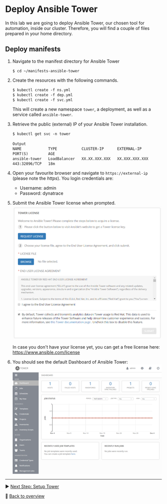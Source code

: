 # Deploy Ansible Tower


In this lab we are going to deploy Ansible Tower, our chosen tool for automation, inside our cluster. Therefore, you will find a couple of files prepared in your home directory.

## Deploy manifests

1. Navigate to the manifest directory for Ansible Tower
    ```
    $ cd ~/manifests-ansible-tower
    ```

1. Create the resources with the following commands.
    ```
    $ kubectl create -f ns.yml
    $ kubectl create -f dep.yml
    $ kubectl create -f svc.yml
    ```
    This will create a new namespace `tower`, a deployment, as well as a service called `ansible-tower`. 

1. Retrieve the public (external) IP of your Ansible Tower installation.
    ```
    $ kubectl get svc -n tower

    Output
    NAME            TYPE           CLUSTER-IP      EXTERNAL-IP      PORT(S)         AGE
    ansible-tower   LoadBalancer   XX.XX.XXX.XXX   XX.XXX.XXX.XXX   443:32096/TCP   18m
    ```

1. Open your favourite browser and navigate to `https://external-ip` (please note the _https_). You login credentials are:
    - Username: admin
    - Password: dynatrace

1. Submit the Ansible Tower license when prompted.
    ![ansible license prompt](../assets/ansible-license.png)


    In case you don't have your license yet, you can get a free license here: https://www.ansible.com/license 


1. You should see the default Dashboard of Ansible Tower:
![ansible tower dashboard](../assets/ansible-tower-initial.png)

---

:arrow_forward: [Next Step: Setup Tower](../02_Setup_Tower)

:arrow_up_small: [Back to overview](../)
